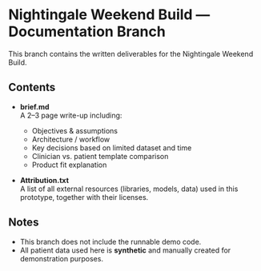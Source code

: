 # Nightingale Weekend Build — Documentation Branch

This branch contains the written deliverables for the Nightingale Weekend Build.

## Contents
- **brief.md**  
  A 2–3 page write-up including:
  - Objectives & assumptions  
  - Architecture / workflow  
  - Key decisions based on limited dataset and time  
  - Clinician vs. patient template comparison  
  - Product fit explanation  

- **Attribution.txt**  
  A list of all external resources (libraries, models, data) used in this prototype, together with their licenses.  

## Notes
- This branch does not include the runnable demo code.  
- All patient data used here is **synthetic** and manually created for demonstration purposes.  
